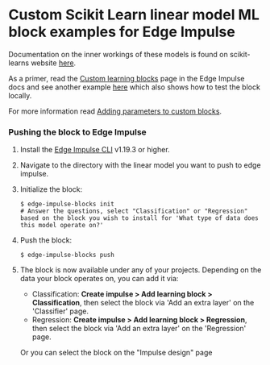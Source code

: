 # Custom Scikit Learn linear model ML block examples for Edge Impulse

Documentation on the inner workings of these models is found on scikit-learns website [here](https://scikit-learn.org/stable/modules/classes.html#module-sklearn.linear_model).

As a primer, read the [Custom learning blocks](https://docs.edgeimpulse.com/docs/edge-impulse-studio/learning-blocks/adding-custom-learning-blocks) page in the Edge Impulse docs and see another example [here](https://github.com/edgeimpulse/example-custom-ml-block-scikit) which also shows how to test the block locally.

For more information read [Adding parameters to custom blocks](https://docs.edgeimpulse.com/docs/tips-and-tricks/adding-parameters-to-custom-blocks). 

### Pushing the block to Edge Impulse

1. Install the [Edge Impulse CLI](https://docs.edgeimpulse.com/docs/edge-impulse-cli/cli-installation) v1.19.3 or higher.
2. Navigate to the directory with the linear model you want to push to edge impulse.
3. Initialize the block:

    ```
    $ edge-impulse-blocks init
    # Answer the questions, select "Classification" or "Regression" based on the block you wish to install for 'What type of data does this model operate on?'
    ```
4. Push the block:

    ```
    $ edge-impulse-blocks push
    ```
5. The block is now available under any of your projects. Depending on the data your block operates on, you can add it via:
    * Classification: **Create impulse > Add learning block > Classification**, then select the block via 'Add an extra layer' on the 'Classifier' page.
    * Regression: **Create impulse > Add learning block > Regression**, then select the block via 'Add an extra layer' on the 'Regression' page.
    
    Or you can select the block on the "Impulse design" page

